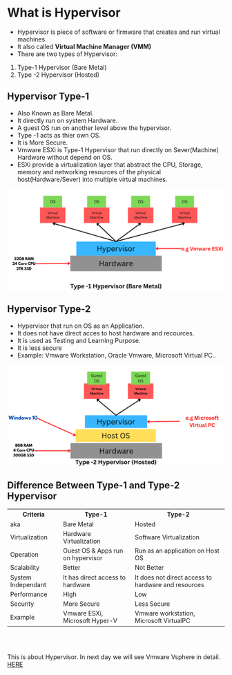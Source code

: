# What is Hypervisor
- Hypervisor is piece of software or firmware that creates and run virtual machines.
- It also called **Virtual Machine Manager (VMM)** 
- There are two types of Hypervisor:
1. Type-1 Hypervisor (Bare Metal)
2. Type -2 Hypervisor (Hosted)

## Hypervisor Type-1
-  Also Known as Bare Metal.
- It directly run on system Hardware.
- A guest OS run on another level above the hypervisor.
- Type -1 acts as thier own OS.
- It is More Secure.
- Vmware ESXi is Type-1 Hypervisor that run directly on Sever(Machine) Hardware without depend on OS.
- ESXi provide a virtualization layer that abstract the CPU, Storage, memory and networking resources of the physical host(Hardware/Sever) into multiple virtual machines.
<img src="Images/t1.png?raw=true" alt="Type-1">

## Hypervisor Type-2
- Hypervisor that run on OS as an Application.
- It does not have direct acces to host hardware and recources.
- It is used as Testing and Learning Purpose.
- It is less secure
- Example: Vmware Workstation, Oracle Vmware, Microsoft Virtual PC..
<img src="Images/v2.png?raw=true" alt="Type-2">


## Difference Between Type-1 and Type-2 Hypervisor
<table>
  <tr>
    <th>Criteria</th>
    <th>Type-1</th>
    <th>Type-2</th>
  </tr>
  <tr>
    <td>aka</td>
    <td>Bare Metal</td>
    <td>Hosted</td>
  </tr>
  <tr>
    <td>Virtualization</td>
    <td>Hardware Virtualization</td>
    <td>Software Virtualization</td>
  </tr>
  <tr>
    <td>Operation</td>
    <td>Guest OS & Apps run on hypervisor</td>
    <td>Run as an application on Host OS</td>
  </tr>
  <tr>
    <td>Scalability</td>
    <td>Better</td>
    <td>Not Better</td>
  </tr>
  <tr>
    <td>System Independant</td>
    <td>It has direct access to hardware </td>
    <td>It does not direct access to hardware and resources</td>
  </tr>
  <tr>
    <td>Performance</td>
    <td>High</td>
    <td>Low</td>
  </tr>
  <tr>
    <td>Security</td>
    <td>More Secure</td>
    <td>Less Secure</td>
  </tr>
  <tr>
    <td>Example</td>
    <td>Vmware ESXi, Microsoft Hyper-V</td>
    <td>Vmware workstation, Microsoft VirtualPC</td>
  </tr>
  </table>

<br><br>

  This is about Hypervisor. In next day we will see Vmware Vsphere in detail.  [HERE ](day02.md)